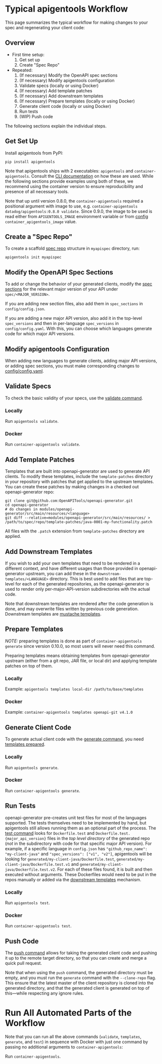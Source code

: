 # Typical apigentools Workflow

This page summarizes the typical workflow for making changes to your spec and regenerating your client code:

## Overview

* First time setup:
    1. Get set up
    2. Create "Spec Repo"
* Repeated:
    1. (If necessary) Modify the OpenAPI spec sections
    2. (If necessary) Modify apigentools configuration
    3. Validate specs (locally or using Docker)
    4. (If necessary) Add template patches
    5. (If necessary) Add downstream templates
    6. (If necessary) Prepare templates (locally or using Docker)
    7. Generate client code (locally or using Docker)
    8. Run tests
    9. (WIP) Push code

The following sections explain the individual steps.

## Get Set Up

Install apigentools from PyPI:

```
pip install apigentools
```

Note that apigentools ships with 2 executables: `apigentools` and `container-apigentools`. Consult the [CLI documentation](cli.md) on how these are used. While the following sections provide examples using both of these, we recommend using the container version to ensure reproducibility and presence of all necessary tools.

Note that up until version 0.8.0, the `container-apigentools` required a positional argument with image to use, e.g. `container-apigentools datadog/apigentools:0.8.0 validate`. Since 0.9.0, the image to be used is read either from `APIGENTOOLS_IMAGE` environment variable or from [config](spec_repo.md#configconfigjson) `container_apigentools_image` value.

## Create a "Spec Repo"

To create a scaffold [spec repo](spec_repo.md) structure in `myapispec` directory, run:

```
apigentools init myapispec
```

## Modify the OpenAPI Spec Sections

To add or change the behavior of your generated clients, modify the [spec sections](spec_repo.md#section-files) for the relevant major version of your API under `spec/<MAJOR_VERSION>`.

If you are adding new section files, also add them in `spec_sections` in `config/config.json`.

If you are adding a new major API version, also add it in the top-level `spec_versions` and then in per-language `spec_versions` in `config/config.yaml`. With this, you can choose which languages generate code for which major API versions.

## Modify apigentools Configuration

When adding new languages to generate clients, adding major API versions, or adding spec sections, you must make corresponding changes to [config/config.yaml](spec_repo.md#configconfigjson).

## Validate Specs

To check the basic validity of your specs, use the [validate command](cli.md#apigentools-validate).

### Locally

Run `apigentools validate`.

### Docker

Run `container-apigentools validate`.

## Add Template Patches

Templates that are built into openapi-generator are used to generate API clients. To modify these templates, include the `template-patches` directory in your repository with patches that get applied to the upstream templates. You can create these patches by making changes in a checked out openapi-generator repo:

```
git clone git@github.com:OpenAPITools/openapi-generator.git
cd openapi-generator
# do changes in modules/openapi-generator/src/main/resources/<language>
git diff --relative=modules/openapi-generator/src/main/resources/ > /path/to/spec/repo/template-patches/java-0001-my-functionality.patch
```

All files with the `.patch` extension from `template-patches` directory are applied.

## Add Downstream Templates

If you wish to add your own templates that need to be rendered in a different context, and have different usages than those provided in openapi-generator upstream, you can add these in the `downstream-templates/<LANGUAGE>` directory. This is best used to add files that are top-level for each of the generated repositories, as the openapi-generator is used to render only per-major-API-version subdirectories with the actual code.

Note that downstream templates are rendered after the code generation is done, and may overwrite files written by previous code generation. Downstream templates are [mustache templates](https://mustache.github.io/).

## Prepare Templates

*NOTE:* preparing templates is done as part of `container-apigentools generate` since version 0.10.0, so most users will never need this command.

Preparing templates means obtaining templates from openapi-generator upstream (either from a git repo, JAR file, or local dir) and applying template patches on top of them.

### Locally

Example: `apigentools templates local-dir /path/to/base/templates`

### Docker

Example: `container-apigentools templates openapi-git v4.1.0`

## Generate Client Code

To generate actual client code with the [generate command](cli.md#apigentools-generate), you need [templates prepared](#prepare-templates).

### Locally

Run `apigentools generate`.

### Docker

Run `container-apigentools generate`.

## Run Tests

openapi-generator pre-creates unit test files for most of the languages supported. The tests themselves need to be implemented by hand, but apigentools still allows running them as an optional part of the process. The [test command](cli.md#apigentools-test) looks for `Dockerfile.test` and `Dockerfile.test.{major_api_version}` files in the *top level directory* of the generated repo (*not* in the subdirectory with code for that specific major API version). For example, if a specific language in `config.json` has `"github_repo_name": "my-client-java"` and `"spec_versions": ["v1", "v2"]`, apigentools will be looking for `generated/my-client-java/Dockerfile.test`, `generated/my-client-java/Dockerfile.test.v1` and `generated/my-client-java/Dockerfile.test.v2`. For each of these files found, it is built and then executed without arguments. These Dockerfiles would need to be put in the repos manually or added via the [downstream templates](#add-downstream-templates) mechanism.

### Locally

Run `apigentools test`.

### Docker

Run `container-apigentools test`.

## Push Code

The [push command](cli.md#apigentools-push) allows for taking the generated client code and pushing it up to the remote target directory, so that you can create and merge a quick pull request.

Note that when using the `push` command, the generated directory must be empty, and you must run the `generate` command with the `--clone-repo` flag. This ensure that the latest master of the client repository is cloned into the generated directory, and that the generated client is generated on top of this—while respecting any ignore rules.

# Run All Automated Parts of the Workflow

Note that you can run all the above commands (`validate`, `templates`, `generate`, and `test`) in sequence with Docker with just one command by passing no additional arguments to `container-apigentools`:

Run `container-apigentools`.
